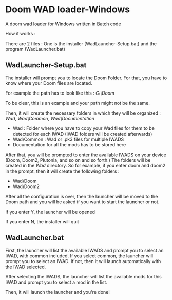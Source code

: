 # Doom WAD loader-Windows
A doom wad loader for Windows written in Batch code

How it works :

There are 2 files : One is the installer (WadLauncher-Setup.bat) and the program (WadLauncher.bat)

## WadLauncher-Setup.bat
The installer will prompt you to locate the Doom Folder. For that, you have to know where your Doom files are located.

For example the path has to look like this : _C:\Doom_

To be clear, this is an example and your path might not be the same.

Then, it will create the necessary folders in which they will be organized : _Wad_, _Wad\Common_, _Wad\Documentation_

  * Wad : Folder where you have to copy your Wad files for them to be detected for each IWAD (IWAD folders will be created afterwards)
  * Wad\Common : Wad or .pk3 files for multiple IWADS
  * Documentation for all the mods has to be stored here

After that, you will be prompted to enter the available IWADS on your device (Doom, Doom2, Plutonia, and so on and so forth.) The folders will be created in the _Wad_ directory.
So for example, if you enter doom and doom2 in the prompt, then it will create the following folders : 
 * Wad\Doom
 * Wad\Doom2

After all the configuration is over, then the launcher will be moved to the Doom path and you will be asked if you want to start the launcher or not. 

If you enter Y, the launcher will be opened

If you enter N, the installer will quit

## WadLauncher.bat
First, the launcher will list the available IWADS and prompt you to select an IWAD, with common included. If you select common, the launcher will prompt you to select an IWAD. If not, then it will launch automatically with the IWAD selected.

After selecting the IWADS, the launcher will list the available mods for this IWAD and prompt you to select a mod in the list.

Then, it will launch the launcher and you're done!
